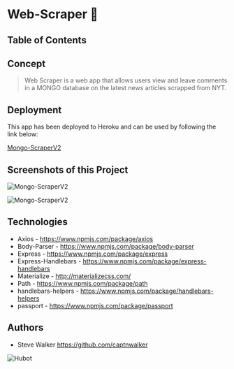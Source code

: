 # Web-Scraper :newspaper:

## Table of Contents

## Concept

>Web Scraper is a web app that allows users view and leave comments in a MONGO database on the latest news articles scrapped from NYT.

## Deployment

This app has been deployed to Heroku and can be used by following the link below:

[Mongo-ScraperV2](https://shielded-crag-39424.herokuapp.com/  "Mongo-ScraperV2 - https://shielded-crag-39424.herokuapp.com/ ")

## Screenshots of this Project

![Mongo-ScraperV2](https://raw.github.com/ackermax/Mongo-ScraperV2/master/screenshots/screenshot1.gif "Mongo-ScraperV2")

![Mongo-ScraperV2](https://raw.github.com/ackermax/Mongo-ScraperV2/master/screenshots/screenshot2.gif "Mongo-ScraperV2")

## Technologies

* Axios - https://www.npmjs.com/package/axios
* Body-Parser - https://www.npmjs.com/package/body-parser
* Express - https://www.npmjs.com/package/express
* Express-Handlebars - https://www.npmjs.com/package/express-handlebars
* Materialize - http://materializecss.com/
* Path - https://www.npmjs.com/package/path
* handlebars-helpers - https://www.npmjs.com/package/handlebars-helpers
* passport - https://www.npmjs.com/package/passport

## Authors

* Steve Walker https://github.com/captnwalker

![Hubot](https://octodex.github.com/images/hubot.jpg)